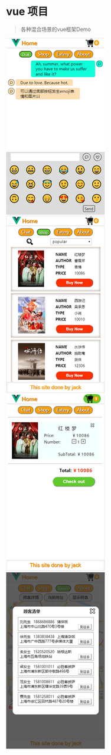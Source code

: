 # vue 项目

> 各种混合场景的vue框架Demo

![聊天](preview/chat.png) ![购物清单](preview/shop.png) ![购物车](preview/cart.png) ![地图](preview/map.png)